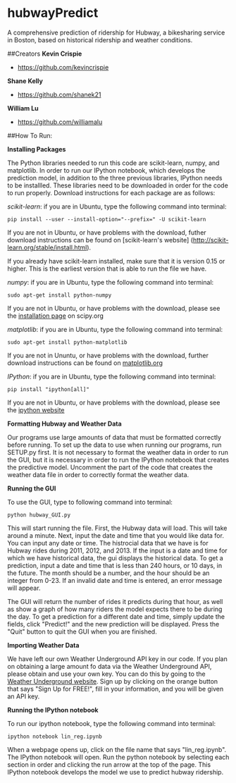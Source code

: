 # hubwayPredict

A comprehensive prediction of ridership for Hubway, a bikesharing service in Boston, based on historical ridership and weather conditions.

##Creators
**Kevin Crispie**
- <https://github.com/kevincrispie>

**Shane Kelly**
- <https://github.com/shanek21>

**William Lu**

- <https://github.com/williamalu>


##How To Run:

**Installing Packages**

The Python libraries needed to run this code are scikit-learn, numpy, and matplotlib. In order to run our IPython notebook, which develops the prediction model, in addition to the three previous libraries, IPython needs to be installled.
These libraries need to be downloaded in order for the code to run properly. Download instructions for each package are as follows:
 

*scikit-learn*: if you are in Ubuntu, type the following command into terminal:
```
pip install --user --install-option="--prefix=" -U scikit-learn
```
If you are not in Ubuntu, or have problems with the download, futher download instructions can be found on [scikit-learn's website] (http://scikit-learn.org/stable/install.html).

If you already have scikit-learn installed, make sure that it is version 0.15 or higher. This is the earliest version that is able to run the file we have.

*numpy*: if you are in Ubuntu, type the following command into terminal:
```
sudo apt-get install python-numpy
```
If you are not in Ubuntu, or have problems with the download, please see the [installation page](http://www.scipy.org/install.html) on scipy.org

*matplotlib*: if you are in Ubuntu, type the following command into terminal:
```
sudo apt-get install python-matplotlib 
```
If you are not in Ununtu, or have problems with the download, further download instructions can be found on [matplotlib.org](http://matplotlib.org/users/installing.html)

*IPython*: if you are in Ubuntu, type the following command into terminal:
```
pip install "ipython[all]"
```
If you are not in Ubuntu, or have problems with the download, please see the [ipython website](http://ipython.org/install.html)

**Formatting Hubway and Weather Data**

Our programs use large amounts of data that must be formatted correctly before running. To set up the data to use when running our programs, run SETUP.py first. It is not necessary to format the weather data in order to run the GUI, but it is necessary in order to run the IPython notebook that creates the predictive model. Uncomment the part of the code that creates the weather data file in order to correctly format the weather data.

**Running the GUI**

To use the GUI, type to following command into terminal:
```
python hubway_GUI.py
```
This will start running the file. First, the Hubway data will load. This will take around a minute. Next, input the date and time that you would like data for. You can input any date or time. The histrocial data that we have is for Hubway rides during 2011, 2012, and 2013. If the input is a date and time for which we have historical data, the gui displays the historical data. To get a prediction, input a date and time that is less than 240 hours, or 10 days, in the future.  The month should be a number, and the hour should be an integer from 0-23. If an invalid date and time is entered, an error message will appear.

The GUI will return the number of rides it predicts during that hour, as well as show a graph of how many riders the model expects there to be during the day. To get a prediction for a different date and time, simply update the fields, click "Predict!" and the new prediction will be displayed. Press the "Quit" button to quit the GUI when you are finished.

**Importing Weather Data**

We have left our own Weather Underground API key in our code. If you plan on obtaining a large amount fo data via the Weather Underground API, please obtain and use your own key. You can do this by going to the [Weather Underground website](http://www.wunderground.com/weather/api/). Sign up by clicking on the orange button that says "Sign Up for FREE!", fill in your information, and you will be given an API key.

**Running the IPython notebook**

To run our ipython notebook, type the following command into terminal:
``` 
ipython notebook lin_reg.ipynb
```
When a webpage opens up, click on the file name that says "lin_reg.ipynb". The IPython notebook will open. Run the python notebook by selecting each section in order and clicking the run arrow at the top of the page. This IPython notebook develops the model we use to predict hubway ridership.
